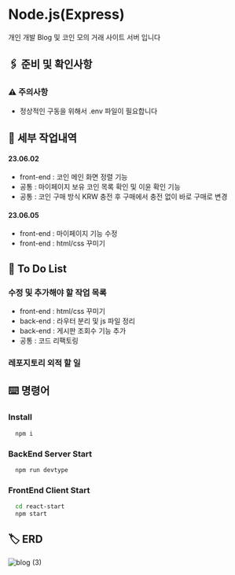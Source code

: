 # Node.js(Express)

개인 개발 Blog 및 코인 모의 거래 사이트 서버 입니다
## 🖇️ 준비 및 확인사항

### ⚠️ 주의사항
- 정상적인 구동을 위해서 .env 파일이 필요합니다

## 📄 세부 작업내역
#### 23.06.02
- front-end : 코인 메인 화면 정렬 기능
- 공통 : 마이페이지 보유 코인 목록 확인 및 이윤 확인 기능
- 공통 : 코인 구매 방식 KRW 충전 후 구매에서 충전 없이 바로 구매로 변경

#### 23.06.05
- front-end : 마이페이지 기능 수정
- front-end : html/css 꾸미기

## 💬 To Do List

### 수정 및 추가해야 할 작업 목록
- front-end : html/css 꾸미기
- back-end : 라우터 분리 및 js 파일 정리
- back-end : 게시판 조회수 기능 추가
- 공통 : 코드 리팩토링

### 레포지토리 외적 할 일


## ⌨️ 명령어

### Install

```bash
  npm i
```

### BackEnd Server Start

```bash
  npm run devtype
```

### FrontEnd Client Start

```bash
  cd react-start
  npm start
```


## 🏷️ ERD
![blog (3)](https://user-images.githubusercontent.com/68260365/235066087-b1c64561-994c-48b9-8e6f-67cd60f4c24e.png)






